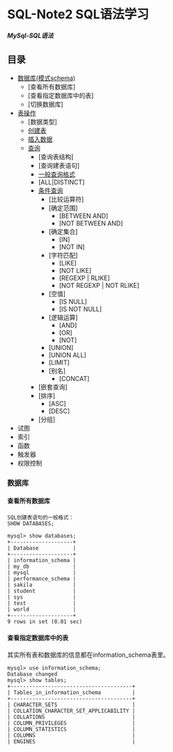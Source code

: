 # SQL-Note2 SQL语法学习
##### MySql-SQL语法
## 目录
+ [数据库(模式schema)](#数据库)
  + [查看所有数据库]
  + [查看指定数据库中的表]
  + [切换数据库]
+ [表操作](#表操作)
  + [数据类型]
  + [创建表](#创建表)
  + [插入数据](#插入数据)
  + [查询](#查询)
    + [查询表结构]
    + [查询建表语句]
    + [一般查询格式](#一般查询格式)
    + [ALL|DISTINCT]
    + [条件查询](#条件查询)
      + [比较运算符]
      + [确定范围]
        + [BETWEEN AND]
        + [NOT BETWEEN AND]
      + [确定集合]
        + [IN]
        + [NOT IN]
      + [字符匹配]
        + [LIKE]
        + [NOT LIKE]
        + [REGEXP | RLIKE]
        + [NOT REGEXP | NOT RLIKE]
      + [空值]
        + [IS NULL]
        + [IS NOT NULL]
      + [逻辑运算]
        + [AND]
        + [OR]
        + [NOT]
      + [UNION]
      + [UNION ALL]
      + [LIMIT]
      + [别名]
        + [CONCAT]
    + [嵌套查询]
    + [排序]
      + [ASC]
      + [DESC]
    + [分组]
+ 试图
+ 索引
+ 函数
+ 触发器
+ 权限控制

### 数据库
#### 查看所有数据库
    SQL创建表语句的一般格式：
    SHOW DATABASES;
```
mysql> show databases;
+--------------------+
| Database           |
+--------------------+
| information_schema |
| my_db              |
| mysql              |
| performance_schema |
| sakila             |
| student            |
| sys                |
| test               |
| world              |
+--------------------+
9 rows in set (0.01 sec)
```

#### 查看指定数据库中的表 
其实所有表和数据库的信息都在information_schema表里。
```
mysql> use information_schema;
Database changed
mysql> show tables;
+---------------------------------------+
| Tables_in_information_schema          |
+---------------------------------------+
| CHARACTER_SETS                        |
| COLLATION_CHARACTER_SET_APPLICABILITY |
| COLLATIONS                            |
| COLUMN_PRIVILEGES                     |
| COLUMN_STATISTICS                     |
| COLUMNS                               |
| ENGINES                               |
```



